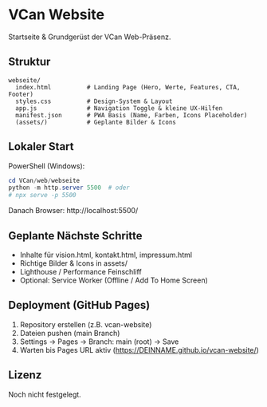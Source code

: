 # VCan Website

Startseite & Grundgerüst der VCan Web-Präsenz.

## Struktur

```
webseite/
  index.html          # Landing Page (Hero, Werte, Features, CTA, Footer)
  styles.css          # Design-System & Layout
  app.js              # Navigation Toggle & kleine UX-Hilfen
  manifest.json       # PWA Basis (Name, Farben, Icons Placeholder)
  (assets/)           # Geplante Bilder & Icons
```

## Lokaler Start

PowerShell (Windows):

```powershell
cd VCan/web/webseite
python -m http.server 5500  # oder
# npx serve -p 5500
```
Danach Browser: http://localhost:5500/

## Geplante Nächste Schritte
- Inhalte für vision.html, kontakt.html, impressum.html
- Richtige Bilder & Icons in assets/
- Lighthouse / Performance Feinschliff
- Optional: Service Worker (Offline / Add To Home Screen)

## Deployment (GitHub Pages)
1. Repository erstellen (z.B. vcan-website)
2. Dateien pushen (main Branch)
3. Settings -> Pages -> Branch: main (root) -> Save
4. Warten bis Pages URL aktiv (https://DEINNAME.github.io/vcan-website/)

## Lizenz
Noch nicht festgelegt.
